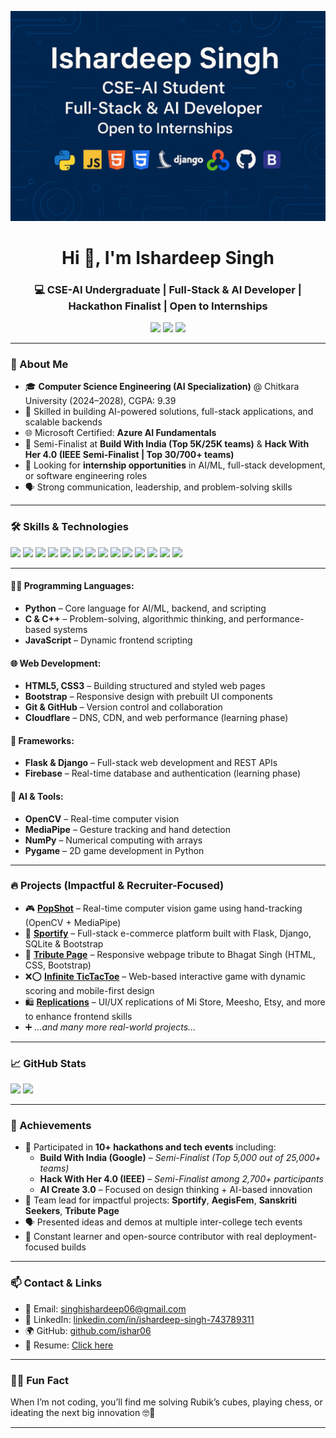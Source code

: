 <p align="center">
  <img src="https://github.com/ishar06/ishar06/blob/main/profile-banner.png" alt="Ishardeep Singh Banner" />
</p>


<h1 align="center">Hi 👋, I'm Ishardeep Singh</h1>
<h3 align="center">💻 CSE-AI Undergraduate | Full-Stack & AI Developer | Hackathon Finalist | Open to Internships</h3>

<p align="center">
  <a href="mailto:singhishardeep06@gmail.com"><img src="https://img.shields.io/badge/Email-D14836?style=for-the-badge&logo=gmail&logoColor=white"/></a>
  <a href="https://www.linkedin.com/in/ishardeep-singh-743789311/"><img src="https://img.shields.io/badge/LinkedIn-0077B5?style=for-the-badge&logo=linkedin&logoColor=white"/></a>
  <a href="https://github.com/ishar06"><img src="https://img.shields.io/badge/GitHub-100000?style=for-the-badge&logo=github&logoColor=white"/></a>
</p>

---

### 💼 About Me

- 🎓 **Computer Science Engineering (AI Specialization)** @ Chitkara University (2024–2028), CGPA: 9.39
- 🚀 Skilled in building AI-powered solutions, full-stack applications, and scalable backends
- 🌐 Microsoft Certified: **Azure AI Fundamentals**
- 🧠 Semi-Finalist at **Build With India (Top 5K/25K teams)** & **Hack With Her 4.0 (IEEE Semi-Finalist | Top 30/700+ teams)**
- 🤝 Looking for **internship opportunities** in AI/ML, full-stack development, or software engineering roles
- 🗣 Strong communication, leadership, and problem-solving skills

---

### 🛠️ Skills & Technologies

<p align="left">
  <img src="https://cdn.jsdelivr.net/gh/devicons/devicon/icons/python/python-original.svg" width="40" />
  <img src="https://cdn.jsdelivr.net/gh/devicons/devicon/icons/c/c-original.svg" width="40" />
  <img src="https://cdn.jsdelivr.net/gh/devicons/devicon/icons/cplusplus/cplusplus-original.svg" width="40" />
  <img src="https://cdn.jsdelivr.net/gh/devicons/devicon/icons/javascript/javascript-original.svg" width="40" />
  <img src="https://cdn.jsdelivr.net/gh/devicons/devicon/icons/html5/html5-original.svg" width="40" />
  <img src="https://cdn.jsdelivr.net/gh/devicons/devicon/icons/css3/css3-original.svg" width="40" />
  <img src="https://cdn.jsdelivr.net/gh/devicons/devicon/icons/bootstrap/bootstrap-original.svg" width="40" />
  <img src="https://cdn.jsdelivr.net/gh/devicons/devicon/icons/git/git-original.svg" width="40" />
  <img src="https://cdn.jsdelivr.net/gh/devicons/devicon/icons/github/github-original.svg" width="40" />
  <img src="https://cdn.jsdelivr.net/gh/devicons/devicon/icons/django/django-plain.svg" width="40" />
  <img src="https://cdn.jsdelivr.net/gh/devicons/devicon/icons/flask/flask-original.svg" width="40" />
  <img src="https://img.icons8.com/external-tal-revivo-color-tal-revivo/40/null/external-firebase-a-googles-mobile-platform-that-helps-you-quickly-develop-high-quality-apps-logo-color-tal-revivo.png"/>
  <img src="https://img.icons8.com/ios/40/cloudflare.png"/>
  <img src="https://www.vectorlogo.zone/logos/opencv/opencv-icon.svg" width="40"/>
  
</p>

---

#### 👨‍💻 Programming Languages:
- **Python** – Core language for AI/ML, backend, and scripting  
- **C & C++** – Problem-solving, algorithmic thinking, and performance-based systems  
- **JavaScript** – Dynamic frontend scripting  

#### 🌐 Web Development:
- **HTML5, CSS3** – Building structured and styled web pages  
- **Bootstrap** – Responsive design with prebuilt UI components  
- **Git & GitHub** – Version control and collaboration  
- **Cloudflare** – DNS, CDN, and web performance (learning phase)

#### 🧩 Frameworks:
- **Flask & Django** – Full-stack web development and REST APIs  
- **Firebase** – Real-time database and authentication (learning phase)  

#### 🧠 AI & Tools:
- **OpenCV** – Real-time computer vision  
- **MediaPipe** – Gesture tracking and hand detection  
- **NumPy** – Numerical computing with arrays  
- **Pygame** – 2D game development in Python  


---

### 🔥 Projects (Impactful & Recruiter-Focused)

- 🎮 **[PopShot](https://github.com/ishar06/PopShot)** – Real-time computer vision game using hand-tracking (OpenCV + MediaPipe)
- 🛒 **[Sportify](https://github.com/ishar06/Sportify_EcommerceWebsite)** – Full-stack e-commerce platform built with Flask, Django, SQLite & Bootstrap
- 📜 **[Tribute Page](https://github.com/ishar06/Tributepage)** – Responsive webpage tribute to Bhagat Singh (HTML, CSS, Bootstrap)
- ❌⭕ **[Infinite TicTacToe](https://github.com/ishar06)** – Web-based interactive game with dynamic scoring and mobile-first design
- 🛍️ **[Replications](https://github.com/ishar06/Replications)** – UI/UX replications of Mi Store, Meesho, Etsy, and more to enhance frontend skills  
- ➕ *...and many more real-world projects...*

---

### 📈 GitHub Stats

<p align="left">
  <img src="https://github-readme-stats.vercel.app/api?username=ishar06&show_icons=true&theme=radical" height="180"/>
  <img src="https://github-readme-stats.vercel.app/api/top-langs/?username=ishar06&layout=compact&theme=radical" height="180"/>
</p>

---

### 🏅 Achievements

- 🎯 Participated in **10+ hackathons and tech events** including:
  - **Build With India (Google)** – *Semi-Finalist (Top 5,000 out of 25,000+ teams)*
  - **Hack With Her 4.0 (IEEE)** – *Semi-Finalist among 2,700+ participants*
  - **AI Create 3.0** – Focused on design thinking + AI-based innovation
- 🔧 Team lead for impactful projects: **Sportify**, **AegisFem**, **Sanskriti Seekers**, **Tribute Page**
- 🗣 Presented ideas and demos at multiple inter-college tech events
- 🧠 Constant learner and open-source contributor with real deployment-focused builds

---

### 📫 Contact & Links

- 📧 Email: [singhishardeep06@gmail.com](mailto:singhishardeep06@gmail.com)
- 💼 LinkedIn: [linkedin.com/in/ishardeep-singh-743789311](https://www.linkedin.com/in/ishardeep-singh-743789311)
- 🌍 GitHub: [github.com/ishar06](https://github.com/ishar06)
- 🪪 Resume: [Click here](https://drive.google.com/file/d/1FDTK9NtcmbrtbZIJ5GyoF5-Sogn_2GMM/view)

---

### 🙋‍♂️ Fun Fact
When I’m not coding, you’ll find me solving Rubik’s cubes, playing chess, or ideating the next big innovation 🤓🚀

---
